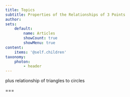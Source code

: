 ```yaml
---
title: Topics
subtitle: Properties of the Relationships of 3 Points
author:
sets:
    default:
        name: Articles
        showCount: true
        showMenu: true
content:
    items: '@self.children'
taxonomy:
    photon:
        - header
---
```


plus relationship of triangles to circles

===
